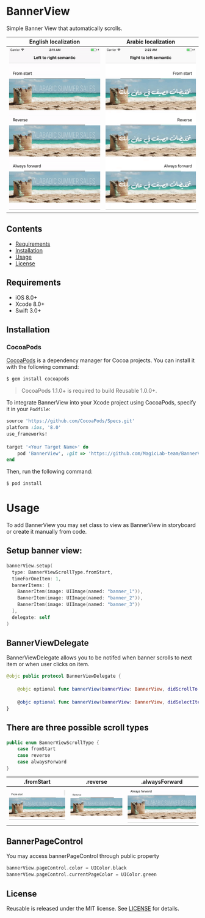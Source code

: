 # BannerView
Simple Banner View that automatically scrolls.

|             English localization     |           Arabic localization        |
|--------------------------------------|--------------------------------------|
|![Demo](https://github.com/MagicLab-team/BannerView/blob/master/BannerViewExample/Demo_en.gif)|![Demo](https://github.com/MagicLab-team/BannerView/blob/master/BannerViewExample/Demo_ar.gif)|

## Contents
- [Requirements](#requirements)
- [Installation](#installation)
- [Usage](#usage)
- [License](#license)

## Requirements

- iOS 8.0+
- Xcode 8.0+
- Swift 3.0+

## Installation

### CocoaPods

[CocoaPods](http://cocoapods.org) is a dependency manager for Cocoa projects. You can install it with the following command:

```bash
$ gem install cocoapods
```

> CocoaPods 1.1.0+ is required to build Reusable 1.0.0+.

To integrate BannerView into your Xcode project using CocoaPods, specify it in your `Podfile`:

```ruby
source 'https://github.com/CocoaPods/Specs.git'
platform :ios, '8.0'
use_frameworks!

target '<Your Target Name>' do
    pod 'BannerView', :git => 'https://github.com/MagicLab-team/BannerView.git', :tag => '1.0.0'
end
```

Then, run the following command:

```bash
$ pod install
```

# Usage

To add BannerView you may set class to view as BannerView in storyboard or create it manually from code.

## Setup banner view:

```swift
bannerView.setup(
  type: BannerViewScrollType.fromStart,
  timeForOneItem: 1,
  bannerItems: [
    BannerItem(image: UIImage(named: "banner_1")),
    BannerItem(image: UIImage(named: "banner_2")),
    BannerItem(image: UIImage(named: "banner_3"))
  ],
  delegate: self
)
```

## BannerViewDelegate

BannerViewDelegate allows you to be notifed when banner scrolls to next item or when user clicks on item.
```swift
@objc public protocol BannerViewDelegate {
    
    @objc optional func bannerView(bannerView: BannerView, didScrollTo: BannerItem, with index: Int)
    
    @objc optional func bannerView(bannerView: BannerView, didSelectItem: BannerItem, with index: Int)
}
```

## There are three possible scroll types

```swift
public enum BannerViewScrollType {
    case fromStart
    case reverse
    case alwaysForward
}
```

|             .fromStart          |           .reverse                        |      .alwaysForward                       |
|---------------------------------|-------------------------------------------|-------------------------------------------|
|![Demo](https://github.com/MagicLab-team/BannerView/blob/master/BannerViewExample/Demo_fromStart.gif)|![Demo](https://github.com/MagicLab-team/BannerView/blob/master/BannerViewExample/Demo_reverse.gif)|![Demo](https://github.com/MagicLab-team/BannerView/blob/master/BannerViewExample/Demo_alwaysForward.gif)|

## BannerPageControl

You may access bannerPageControl through public property

```swift
bannerView.pageControl.color = UIColor.black
bannerView.pageControl.currentPageColor = UIColor.green
```

## License

Reusable is released under the MIT license. See [LICENSE](https://github.com/MagicLab-team/BannerView/blob/master/LICENSE) for details.
